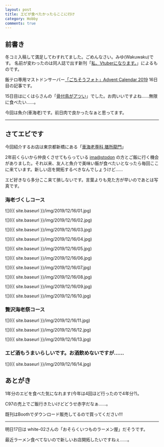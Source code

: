 ```yaml
---
layout: post
title: エビが食べたかったらここに行け
category: Hobby
comments: true
---
```

## 前書き

冬コミ入稿して満足してわすれてました。ごめんなさい。みゆ(Wakuwaku)です。
名前が変わったのは同人誌で出す新刊「[私、Vtuberになります。](https://scrapbox.io/organic-tomato/%E7%A7%81%E3%80%81Vtuber%E3%81%AB%E3%81%AA%E3%82%8A%E3%81%BE%E3%81%99%E3%80%82)」によるものです。


飯テロ専用マストドンサーバー[「ごちそうフォト」Advent Calendar 2019](https://adventar.org/calendars/3888) 16日目の記事です。

15日目はにくはらさんの「[骨付鳥がアツい](https://note.com/abagv/n/nd3b79668b474)」でした。お肉いいですよね……無限に食べたい……。

今回は魚介(車海老)です。前日肉で良かったなぁと思ってます。

----

## さてエビです

今回紹介するお店は東京都新橋にある「[車海老専科 膳所龍門](https://zezeryumon.business.site/)」

2年前くらいから仲良くさせてもらっている [ima@stodon](https://imastodon.net) の方とご飯に行く機会がありました。それ以来、友人と魚介で美味い飯が食べたいとなったら毎回ここに来ています。新しい店を開拓するべきなんでしょうけど……

エビ好きなら多分ここ来て損しないです。言葉よりも見た方が早いのであとは写真です。

### 海老づくしコース

![]({{ site.baseurl }}/img/2019/12/16/01.jpg)

![]({{ site.baseurl }}/img/2019/12/16/02.jpg)

![]({{ site.baseurl }}/img/2019/12/16/03.jpg)

![]({{ site.baseurl }}/img/2019/12/16/04.jpg)

![]({{ site.baseurl }}/img/2019/12/16/05.jpg)

![]({{ site.baseurl }}/img/2019/12/16/06.jpg)

![]({{ site.baseurl }}/img/2019/12/16/07.jpg)

![]({{ site.baseurl }}/img/2019/12/16/08.jpg)

![]({{ site.baseurl }}/img/2019/12/16/09.jpg)

![]({{ site.baseurl }}/img/2019/12/16/10.jpg)

### 贅沢海老祭コース

![]({{ site.baseurl }}/img/2019/12/16/11.jpg)

![]({{ site.baseurl }}/img/2019/12/16/12.jpg)

![]({{ site.baseurl }}/img/2019/12/16/13.jpg)

### エビ酒もうまいらしいです。お酒飲めないですが……

![]({{ site.baseurl }}/img/2019/12/16/14.jpg)

## あとがき

1年分のエビを食べた気になれます(今年は4回ほど行ったので4年分?)。

C97の売上でご飯行きたいけどどうせ赤字だなぁ……。

既刊はBoothでダウンロード販売してるので買ってください!!!

---

明日17日は white-02さんの「おそらくいつものラーメン屋」だそうです。

最近ラーメン食べてないので新しいお店開拓したいですねぇ……。
